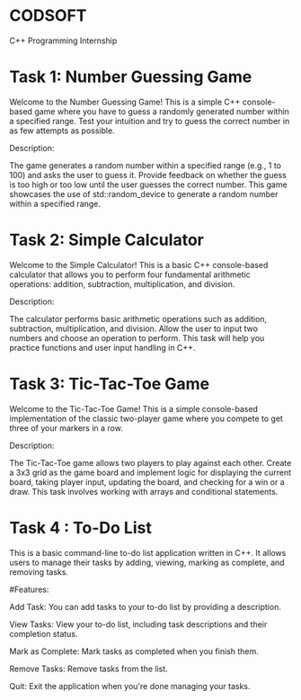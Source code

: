 # CODSOFT
C++ Programming Internship
# Task 1: Number Guessing Game
Welcome to the Number Guessing Game! This is a simple C++ console-based game where you have to guess a randomly generated number within a specified range. Test your intuition and try to guess the correct number in as few attempts as possible.

Description:

The game generates a random number within a specified range (e.g., 1 to 100) and asks the user to guess it. Provide feedback on whether the guess is too high or too low until the user guesses the correct number. This game showcases the use of std::random_device to generate a random number within a specified range.

# Task 2: Simple Calculator
Welcome to the Simple Calculator! This is a basic C++ console-based calculator that allows you to perform four fundamental arithmetic operations: addition, subtraction, multiplication, and division.

Description:

The calculator performs basic arithmetic operations such as addition, subtraction, multiplication, and division. Allow the user to input two numbers and choose an operation to perform. This task will help you practice functions and user input handling in C++.

# Task 3: Tic-Tac-Toe Game
Welcome to the Tic-Tac-Toe Game! This is a simple console-based implementation of the classic two-player game where you compete to get three of your markers in a row.

Description:

The Tic-Tac-Toe game allows two players to play against each other. Create a 3x3 grid as the game board and implement logic for displaying the current board, taking player input, updating the board, and checking for a win or a draw. This task involves working with arrays and conditional statements.

# Task 4 : To-Do List
This is a basic command-line to-do list application written in C++. It allows users to manage their tasks by adding, viewing, marking as complete, and removing tasks.

#Features:

Add Task: You can add tasks to your to-do list by providing a description.

View Tasks: View your to-do list, including task descriptions and their completion status.

Mark as Complete: Mark tasks as completed when you finish them.

Remove Tasks: Remove tasks from the list.

Quit: Exit the application when you're done managing your tasks.
